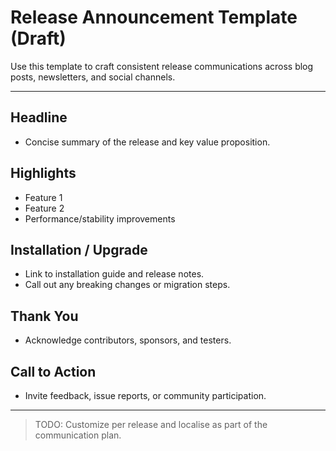 # Release Announcement Template (Draft)

Use this template to craft consistent release communications across blog posts, newsletters, and social channels.

---

## Headline
- Concise summary of the release and key value proposition.

## Highlights
- Feature 1
- Feature 2
- Performance/stability improvements

## Installation / Upgrade
- Link to installation guide and release notes.
- Call out any breaking changes or migration steps.

## Thank You
- Acknowledge contributors, sponsors, and testers.

## Call to Action
- Invite feedback, issue reports, or community participation.

---

> TODO: Customize per release and localise as part of the communication plan.
